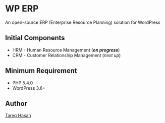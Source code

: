 # WP ERP

An open-source ERP (Enterprise Resource Planning) solution for WordPress

## Initial Components

* HRM - Human Resource Management (***on progress***)
* CRM - Customer Relationship Management (*next up*)

## Minimum Requirement
 - PHP 5.4.0
 - WordPress 3.6+

## Author
[Tareq Hasan](http://tareq.wedevs.com)